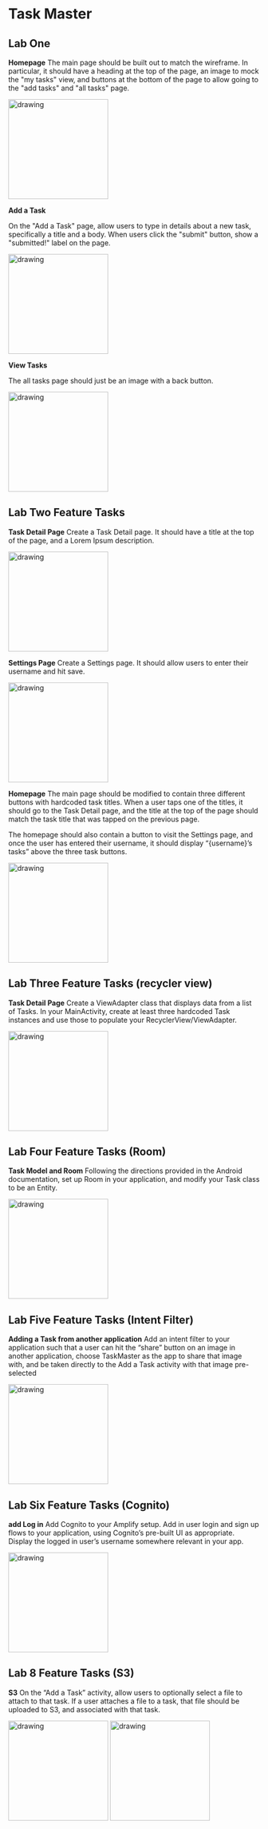 # Task Master



## Lab One

**Homepage**
The main page should be built out to match the wireframe. In particular, it should have a heading at the top of the page, an image to mock the "my tasks" view, and buttons at the bottom of the page to allow going to the "add tasks" and "all tasks" page.

<img src="screenshots/homescreen.png" alt="drawing" width="200"/>

**Add a Task**

On the "Add a Task" page, allow users to type in details about a new task, specifically a title and a body. When users click the "submit" button, show a "submitted!" label on the page.

<img src="screenshots/addtasks.png" alt="drawing" width="200"/>

**View Tasks**

The all tasks page should just be an image with a back button.

<img src="screenshots/viewtasks.png" alt="drawing" width="200"/>








## Lab Two Feature Tasks


**Task Detail Page**
Create a Task Detail page. It should have a title at the top of the page, and a Lorem Ipsum description.

<img src="screenshots/taskDetails.png" alt="drawing" width="200"/>

**Settings Page**
Create a Settings page. It should allow users to enter their username and hit save.

<img src="screenshots/addUserName.png" alt="drawing" width="200"/>

**Homepage**
The main page should be modified to contain three different buttons with hardcoded task titles. When a user taps one of the titles, it should go to the Task Detail page, and the title at the top of the page should match the task title that was tapped on the previous page.

The homepage should also contain a button to visit the Settings page, and once the user has entered their username, it should display “{username}’s tasks” above the three task buttons.

<img src="screenshots/homescreenWithUserName.png" alt="drawing" width="200"/>


## Lab Three Feature Tasks (recycler view) 


**Task Detail Page**
Create a ViewAdapter class that displays data from a list of Tasks.
In your MainActivity, create at least three hardcoded Task instances and use those to populate your RecyclerView/ViewAdapter.



<img src="screenshots/RecycleView.png" alt="drawing" width="200"/>

## Lab Four Feature Tasks (Room) 


**Task Model and Room**
Following the directions provided in the Android documentation, set up Room in your application, and modify your Task class to be an Entity.


<img src="screenshots/Room.png" alt="drawing" width="200"/>


## Lab Five Feature Tasks (Intent Filter) 


**Adding a Task from another application**
Add an intent filter to your application such that a user can hit the “share” button on an image in another application, choose TaskMaster as the app to share that image with, and be taken directly to the Add a Task activity with that image pre-selected

<img src="screenshots/Room.png" alt="drawing" width="200"/>


## Lab Six Feature Tasks (Cognito) 


**add Log in**
Add Cognito to your Amplify setup. Add in user login and sign up flows to your application, using Cognito’s pre-built UI as appropriate. Display the logged in user’s username somewhere relevant in your app.



<img src="screenshots/cognito.png" alt="drawing" width="200"/>


## Lab 8 Feature Tasks (S3) 


**S3**
On the “Add a Task” activity, allow users to optionally select a file to attach to that task. If a user attaches a file to a task, that file should be uploaded to S3, and associated with that task.



<img src="screenshots/S3.png" alt="drawing" width="200"/>

<img src="screenshots/S3image.png" alt="drawing" width="200"/>





